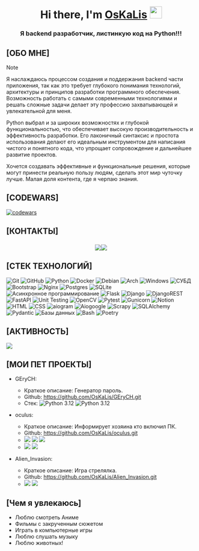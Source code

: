 <h1 align="center">Hi there, I'm <a href="https://daniilshat.ru/" target="_blank">OsKaLis</a> 
<img src="https://github.com/blackcater/blackcater/raw/main/images/Hi.gif" height="32"/></h1>
<h3 align="center">Я backend разработчик, листинкую код на Python!!!</h3>

## [ОБО МНЕ]
> [!NOTE]
> Я наслаждаюсь процессом создания и поддержания backend части приложения,
> так как это требует глубокого понимания технологий, архитектуры и принципов
> разработки программного обеспечения. Возможность работать с самыми
> современными технологиями и решать сложные задачи делает эту профессию
> захватывающей и увлекательной для меня.
> 
> Python выбрал и за широких возможностях и глубокой функциональностью,
> что обеспечивает высокую производительность и эффективность разработки.
> Его лаконичный синтаксис и простота использования делают его идеальным
> инструментом для написания чистого и понятного кода, что упрощает
> сопровождение и дальнейшее развитие проектов.
> 
> Хочется создавать эффективные и функциональные решения, которые могут
> принести реальную пользу людям, сделать этот мир чуточку лучше.
> Малая доля контента, где я черпаю знания.

## [CODEWARS]
[![codewars](https://www.codewars.com/users/oskaLis/badges/large)](https://www.codewars.com/users/oskaLis)

## [КОНТАКТЫ]
<h3 align="center"><img src="https://img.shields.io/badge/Telegram:_-@OskaLis-Green"><img src="https://img.shields.io/badge/Mail:_-oskaLis@yandex.ru-Green"></h3>

## [СТЕК ТЕХНОЛОГИЙ]
![Git](https://img.shields.io/badge/git-%23F05033.svg?style=for-the-badge&logo=git&logoColor=white)
![GitHub](https://img.shields.io/badge/github-%23121011.svg?style=for-the-badge&logo=github&logoColor=white)
![Python](https://img.shields.io/badge/python-3670A0?style=for-the-badge&logo=python&logoColor=ffdd54)
![Docker](https://img.shields.io/badge/docker-%230db7ed.svg?style=for-the-badge&logo=docker&logoColor=white)
![Debian](https://img.shields.io/badge/Debian-D70A53?style=for-the-badge&logo=debian&logoColor=white)
![Arch](https://img.shields.io/badge/Arch%20Linux-1793D1?logo=arch-linux&logoColor=fff&style=for-the-badge)
![Windows](https://img.shields.io/badge/Windows-0078D6?style=for-the-badge&logo=windows&logoColor=white)
![СУБД](https://img.shields.io/badge/СУБД-0078D6?style=for-the-badge)
![Bootstrap](https://img.shields.io/badge/bootstrap-%238511FA.svg?style=for-the-badge&logo=bootstrap&logoColor=white)
![Nginx](https://img.shields.io/badge/nginx-%23009639.svg?style=for-the-badge&logo=nginx&logoColor=white)
![Postgres](https://img.shields.io/badge/postgres-%23316192.svg?style=for-the-badge&logo=postgresql&logoColor=white)
![SQLite](https://img.shields.io/badge/sqlite-%2307405e.svg?style=for-the-badge&logo=sqlite&logoColor=white)
![Асинхронное программирование](https://img.shields.io/badge/Асинхронное_программирование-0078D6?style=for-the-badge)
![Flask](https://img.shields.io/badge/flask-%23000.svg?style=for-the-badge&logo=flask&logoColor=white)
![Django](https://img.shields.io/badge/django-%23092E20.svg?style=for-the-badge&logo=django&logoColor=white)
![DjangoREST](https://img.shields.io/badge/DJANGO-REST-ff1709?style=for-the-badge&logo=django&logoColor=white&color=ff1709&labelColor=gray)
![FastAPI](https://img.shields.io/badge/FastAPI-005571?style=for-the-badge&logo=fastapi)
![Unit Testing](https://img.shields.io/badge/Unit_Testing-0078D6?style=for-the-badge)
![OpenCV](https://img.shields.io/badge/opencv-%23white.svg?style=for-the-badge&logo=opencv&logoColor=white)
![Pytest](https://img.shields.io/badge/Pytest-0078D9?style=for-the-badge)
![Gunicorn](https://img.shields.io/badge/gunicorn-%298729.svg?style=for-the-badge&logo=gunicorn&logoColor=white)
![Notion](https://img.shields.io/badge/Notion-%23000000.svg?style=for-the-badge&logo=notion&logoColor=white)
![HTML](https://img.shields.io/badge/html-%23E34F26.svg?style=for-the-badge&logoColor=white)
![CSS](https://img.shields.io/badge/css-%231572B6.svg?style=for-the-badge&logoColor=white)
![aiogram](https://img.shields.io/badge/aiogram-%23000000.svg?style=for-the-badge&logoColor=white)
![Aiogoogle](https://img.shields.io/badge/Aiogoogle-%23000000.svg?style=for-the-badge&logoColor=white)
![Scrapy](https://img.shields.io/badge/Scrapy-%23000000.svg?style=for-the-badge&logoColor=white)
![SQLAlchemy](https://img.shields.io/badge/SQLAlchemy-%23000000.svg?style=for-the-badge&logoColor=white)
![Pydantic](https://img.shields.io/badge/Pydantic-%23000000.svg?style=for-the-badge&logoColor=white)
![Базы данных](https://img.shields.io/badge/Базы_данных-%23000000.svg?style=for-the-badge&logoColor=white)
![Bash](https://img.shields.io/badge/Bash-%23000000.svg?style=for-the-badge&logoColor=white)
![Poetry](https://img.shields.io/badge/Poetry-%233B82F6.svg?style=for-the-badge&logo=poetry&logoColor=0B3D8D)

## [АКТИВНОСТЬ]
![](https://github-profile-summary-cards.vercel.app/api/cards/profile-details?username=OsKaLis&theme=dark)
<!-- ![](https://github-profile-summary-cards.vercel.app/api/cards/most-commit-language?username=OsKaLis&theme=dark) -->
<!-- ![](https://github-profile-summary-cards.vercel.app/api/cards/repos-per-language?username=OsKaLis&theme=dark) -->
<!-- ![](https://github-profile-summary-cards.vercel.app/api/cards/stats?username=OsKaLis&theme=dark) -->
<!-- ![](https://github-profile-summary-cards.vercel.app/api/cards/productive-time?username=OsKaLis&theme=dark) -->
<!-- [![GitHub Streak](http://github-readme-streak-stats.herokuapp.com?user=OsKaLis&theme=dark&locale=ru)](https://git.io/streak-stats) -->
<!-- [![trophy](https://github-profile-trophy.vercel.app/?username=OsKaLis)](https://github.com/ryo-ma/github-profile-trophy) -->

## [МОИ ПЕТ ПРОЕКТЫ]
* GEryCH:
  * Краткое описание:  Генератор пароль.  
  * Github:  https://github.com/OsKaLis/GEryCH.git
  * Стек:  ![Python 3.12](https://img.shields.io/badge/Python-3.12-brightgreen.svg?style=flat&logo=python&logoColor=white)
![Python 3.12](https://img.shields.io/badge/QT-6.7.1-brightgreen.svg?style=flat&logo=qt&logoColor=white)

* oculus:
  * Краткое описание:  Информирует хозяина кто включил ПК.
  * Github:  https://github.com/OsKaLis/oculus.git
  * <img src="https://img.shields.io/badge/Python_-3.9.10-Green"> <img src="https://img.shields.io/badge/pyrogram_-2.0.106-blue"> <img src="https://img.shields.io/badge/OpenCV_-4.8.1.78-red">
  * <img src="https://img.shields.io/badge/python_dotenv_-1.0.1-aqua"> <img src="https://img.shields.io/badge/PySocks_-1.7.1-white">
* Alien_Invasion:
  * Краткое описание: Игра стрелялка.
  * Github:  https://github.com/OsKaLis/Alien_Invasion.git
  * <img src="https://img.shields.io/badge/Python_-3.9.10-Green"> <img src="https://img.shields.io/badge/pygame_-2.5.2-blue">
## [Чем я увлекаюсь]
- Люблю смотреть Аниме
- Фильмы с закрученным сюжетом
- Играть в компьютерные игры
- Люблю слушать музыку
- Люблю животных!
